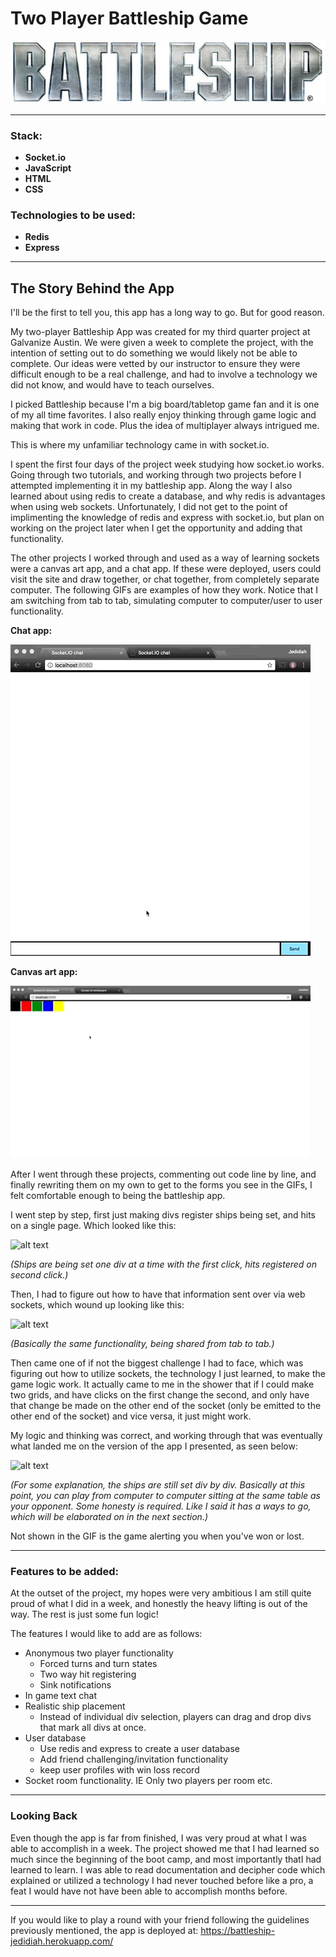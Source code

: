 # Two Player Battleship Game
![alt text](https://github.com/JedidiahBertram/two-player-battleship/blob/master/assets/Battleship_Logo.jpg)

---
### Stack:
* __Socket.io__
* __JavaScript__
* __HTML__
* __CSS__

### Technologies to be used:
* __Redis__
* __Express__

---
## The Story Behind the App

I'll be the first to tell you, this app has a long way to go. But for good reason.

My two-player Battleship App was created for my third quarter project at Galvanize Austin. We were given a week to complete the project, with the intention of setting out to do something we would likely not be able to complete. Our ideas were vetted by our instructor to ensure they were difficult enough to be a real challenge, and had to involve a technology we did not know, and would have to teach ourselves.

I picked Battleship because I'm a big board/tabletop game fan and it is one of my all time favorites. I also really enjoy thinking through game logic and making that work in code. Plus the idea of multiplayer always intrigued me.

This is where my unfamiliar technology came in with socket.io.

I spent the first four days of the project week studying how socket.io works. Going through two tutorials, and working through two projects before I attempted implementing it in my battleship app. Along the way I also learned about using redis to create a database, and why redis is advantages when using web sockets. Unfortunately, I did not get to the point of implimenting the knowledge of redis and express with socket.io, but plan on working on the project later when I get the opportunity and adding that functionality.

The other projects I worked through and used as a way of learning sockets were a canvas art app, and a chat app. If these were deployed, users could visit the site and draw together, or chat together, from completely separate computer. The following GIFs are examples of how they work. Notice that I am switching from tab to tab, simulating computer to computer/user to user functionality.

__Chat app:__

![alt text](https://github.com/JedidiahBertram/two-player-battleship/blob/master/assets/chatapp.gif)

__Canvas art app:__

![alt text](https://github.com/JedidiahBertram/two-player-battleship/blob/master/assets/pixelartgif.gif)

After I went through these projects, commenting out code line by line, and finally rewriting them on my own to get to the forms you see in the GIFs, I felt comfortable enough to being the battleship app.

I went step by step, first just making divs register ships being set, and hits on a single page. Which looked like this:

![alt text](https://github.com/JedidiahBertram/two-player-battleship/blob/master/assets/batlleship1st.gif)

*(Ships are being set one div at a time with the first click, hits registered on second click.)*

Then, I had to figure out how to have that information sent over via web sockets, which wound up looking like this:

![alt text](https://github.com/JedidiahBertram/two-player-battleship/blob/master/assets/battleship2nd.gif)

*(Basically the same functionality, being shared from tab to tab.)*

Then came one of if not the biggest challenge I had to face, which was figuring out how to utilize sockets, the technology I just learned, to make the game logic work. It actually came to me in the shower that if I could make two grids, and have clicks on the first change the second, and only have that change be made on the other end of the socket (only be emitted to the other end of the socket) and vice versa, it just might work.

My logic and thinking was correct, and working through that was eventually what landed me on the version of the app I presented, as seen below:

![alt text](https://github.com/JedidiahBertram/two-player-battleship/blob/master/assets/battleshiFinal.gif)

*(For some explanation, the ships are still set div by div. Basically at this point, you can play from computer to computer sitting at the same table as your opponent. Some honesty is required. Like I said it has a ways to go, which will be elaborated on in the next section.)*

Not shown in the GIF is the game alerting you when you've won or lost.

---
### Features to be added:

At the outset of the project, my hopes were very ambitious I am still quite proud of what I did in a week, and honestly the heavy lifting is out of the way. The rest is just some fun logic!

The features I would like to add are as follows:

* Anonymous two player functionality
  * Forced turns and turn states
  * Two way hit registering
  * Sink notifications
* In game text chat
* Realistic ship placement
  * Instead of individual div selection, players can drag and drop divs that mark all divs at once.
* User database
  * Use redis and express to create a user database
  * Add friend challenging/invitation functionality
  * keep user profiles with win loss record
* Socket room functionality. IE Only two players per room etc.

---
### Looking Back

Even though the  app is far from finished, I was very proud at what I was able to accomplish in a week. The project showed me that I had learned so much since the beginning of the boot camp, and most importantly thatI had learned to learn. I was able to read documentation and decipher code which explained or utilized a technology I had never touched before like a pro, a feat I would have not have been able to accomplish months before.

---
If you would like to play a round with your friend following the guidelines previously mentioned, the app is deployed at:
https://battleship-jedidiah.herokuapp.com/
